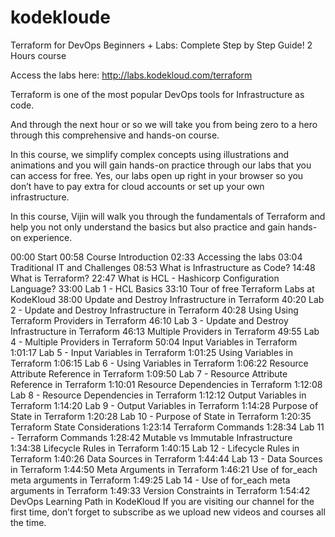 # kodekloude
Terraform for DevOps Beginners + Labs: Complete Step by Step Guide! 2 Hours course



Access the labs here: http://labs.kodekloud.com/terraform

Terraform is one of the most popular DevOps tools for Infrastructure as code. 

And through the next hour or so we will take you from being zero to a hero through this comprehensive and hands-on course. 

In this course, we simplify complex concepts using illustrations and animations and you will gain hands-on practice through our labs that you can access for free.  Yes, our labs open up right in your browser so you don’t have to pay extra for cloud accounts or set up your own infrastructure. 

In this course, Vijin will walk you through the fundamentals of Terraform and help you not only understand the basics but also practice and gain hands-on experience.

00:00 Start
00:58 Course Introduction
02:33 Accessing the labs
03:04 Traditional IT and Challenges
08:53 What is Infrastructure as Code?
14:48 What is Terraform?
22:47 What is HCL - Hashicorp Configuration Language?
33:00 Lab 1 - HCL Basics
33:10 Tour of free Terraform Labs at KodeKloud
38:00 Update and Destroy Infrastructure in Terraform
40:20 Lab 2 - Update and Destroy Infrastructure in Terraform
40:28 Using Using Terraform Providers in Terraform
46:10 Lab 3 - Update and Destroy Infrastructure in Terraform
46:13 Multiple Providers in Terraform
49:55 Lab 4 - Multiple Providers in Terraform
50:04 Input Variables in Terraform
1:01:17 Lab 5 - Input Variables in Terraform
1:01:25 Using Variables in Terraform
1:06:15 Lab 6 - Using Variables in Terraform
1:06:22 Resource Attribute Reference in Terraform
1:09:50 Lab 7 - Resource Attribute Reference in Terraform
1:10:01 Resource Dependencies in Terraform
1:12:08 Lab 8 - Resource Dependencies in Terraform
1:12:12 Output Variables in Terraform
1:14:20 Lab 9 - Output Variables in Terraform
1:14:28 Purpose of State in Terraform
1:20:28 Lab 10 - Purpose of State in Terraform
1:20:35 Terraform State Considerations
1:23:14 Terraform Commands
1:28:34 Lab 11 - Terraform Commands
1:28:42 Mutable vs Immutable Infrastructure
1:34:38 Lifecycle Rules in Terraform
1:40:15 Lab 12 - Lifecycle Rules in Terraform
1:40:26 Data Sources in Terraform
1:44:44 Lab 13 - Data Sources in Terraform
1:44:50 Meta Arguments in Terraform
1:46:21 Use of for_each meta arguments in Terraform
1:49:25 Lab 14 - Use of for_each meta arguments in Terraform
1:49:33 Version Constraints in Terraform
1:54:42 DevOps Learning Path in KodeKloud
If you are visiting our channel for the first time, don’t forget to subscribe as we upload new videos and courses all the time.
